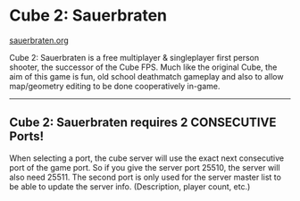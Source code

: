 # Cube 2: Sauerbraten
[sauerbraten.org](http://sauerbraten.org/)

Cube 2: Sauerbraten is a free multiplayer & singleplayer first person shooter, the successor of the Cube FPS.
Much like the original Cube, the aim of this game is fun, old school deathmatch gameplay and also to allow map/geometry editing to be done cooperatively in-game.

---

## Cube 2: Sauerbraten requires 2 CONSECUTIVE Ports!
When selecting a port, the cube server will use the exact next consecutive port of the game port.
So if you give the server port 25510, the server will also need 25511.
The second port is only used for the server master list to be able to update the server info. (Description, player count, etc.)
